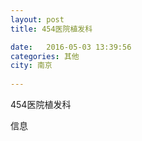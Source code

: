 ```yaml
--- 
layout: post 
title: 454医院植发科

date:   2016-05-03 13:39:56 
categories: 其他  
city: 南京
  
--- 
```

   
454医院植发科

信息

